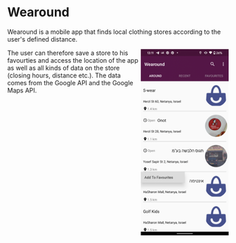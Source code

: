 # Wearound

<p>Wearound is a mobile app that finds local clothing stores according to the user's defined distance.</p>

<div><a href="url"><img src="./readme_images/favourites.png" align="right" width="200" ></a></div>
<p>The user can therefore save a store to his favourties and access the location of the app as well as all kinds of data on the store (closing hours, distance etc.).
The data comes from the Google API and the Google Maps API.</p>

